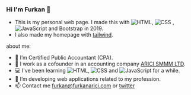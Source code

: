 ### Hi I'm Furkan 👋 


- This is my personal web page. I made this with ![HTML](https://img.shields.io/badge/HTML-e34f26), ![CSS](https://img.shields.io/badge/CSS-2965f1) , ![JavaScript](https://img.shields.io/badge/JavaScript-f7df1e) and Bootstrap in 2019. 
- I also made my homepage with [tailwind](https://furkanarici.com/tailwind.html). 

about me:

- 📘 I’m Certified Public Accountant (CPA).
- 🏢 I work as a cofounder in an accounting company [ARICI SMMM LTD](http://www.aricimalimusavirlik.com.tr). 
- 💻 I've been learning ![HTML](https://img.shields.io/badge/HTML-e34f26), ![CSS](https://img.shields.io/badge/CSS-2965f1) and ![JavaScript](https://img.shields.io/badge/JavaScript-f7df1e) for a while.
- 🌱 I’m developing web applications related to my profession.
- 📫 Contact me furkan@furkanarici.com or [twitter](https://twitter.com/aricifurkan)

<!-- I learned how to create a readme.md like this from fundakartal's github profile -->

<!--
**furkanarici/furkanarici** is a ✨ _special_ ✨ repository because its `README.md` (this file) appears on your GitHub profile.

Here are some ideas to get you started:

- 🔭 I’m currently working on ...
- 🌱 I’m currently learning ...
- 👯 I’m looking to collaborate on ...
- 🤔 I’m looking for help with ...
- 💬 Ask me about ...
- 📫 How to reach me: ...
- 😄 Pronouns: ...
- ⚡ Fun fact: ...
-->

